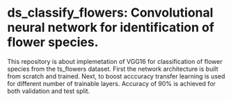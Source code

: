# ds_classify_flowers: Convolutional neural network for identification of flower species.
This repository is about implemetation of VGG16 for classification of flower species from the ts_flowers dataset. First the network architecture is built from scratch and trained. Next, to boost acccuracy transfer learning is used for different number of trainable layers. Accuracy of 90% is achieved for both validation and test split.


